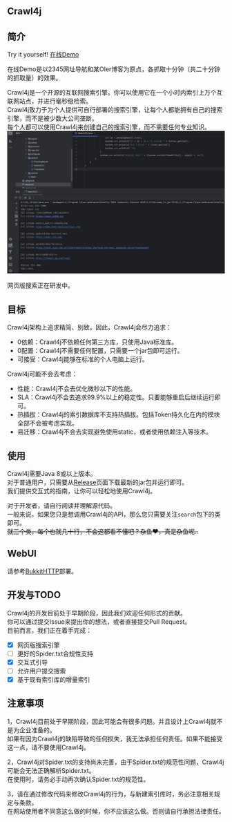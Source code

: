 Crawl4j
---

## 简介

Try it yourself! [在线Demo](https://apis.huzpsb.eu.org/search)

在线Demo是以2345网址导航和某OIer博客为原点，各抓取十分钟（共二十分钟的抓取量）的效果。

Crawl4j是一个开源的互联网搜索引擎。你可以使用它在一个小时内索引上万个互联网站点，并进行毫秒级检索。  
Crawl4j致力于为个人提供可自行部署的搜索引擎，让每个人都能拥有自己的搜索引擎，而不是被少数大公司垄断。  
每个人都可以使用Crawl4j来创建自己的搜索引擎，而不需要任何专业知识。  
![](sample.png)

网页版搜索正在研发中。

## 目标

Crawl4j架构上追求精简、别致。因此，Crawl4j会尽力追求：

- 0依赖：Crawl4j不依赖任何第三方库，只使用Java标准库。
- 0配置：Crawl4j不需要任何配置，只需要一个jar包即可运行。
- 可接受：Crawl4j能够在标准的个人电脑上运行。

Crawl4j可能不会去考虑：

- 性能：Crawl4j不会去优化微秒以下的性能。
- SLA：Crawl4j不会去追求99.9%以上的稳定性。只要能够重启后继续运行即可。
- 热插拔：Crawl4j的索引数据库不支持热插拔。包括Token持久化在内的模块全部不会被考虑实现。
- 易迁移：Crawl4j不会去实现避免使用static，或者使用依赖注入等技术。

## 使用

Crawl4j需要Java 8或以上版本。  
对于普通用户，只需要从[Release](https://github.com/huzpsb/crawl4j/releases)页面下载最新的jar包并运行即可。  
我们提供交互式的指南，让你可以轻松地使用Crawl4j。

对于开发者，请自行阅读并理解源代码。  
一般来说，如果您只是想调用Crawl4j的API，那么您只需要关注`search`包下的类即可。  
~~就三个类，每个也就几十行，不会这都看不懂吧？杂鱼❤，真是杂鱼呢..~~

## WebUI

请参考[BukkitHTTP](https://github.com/BukkitHTTP/BukkitHTTP)部署。

## 开发与TODO

Crawl4j的开发目前处于早期阶段，因此我们欢迎任何形式的贡献。   
你可以通过提交Issue来提出你的想法，或者直接提交Pull Request。  
目前而言，我们正在着手完成：

- [x] 网页版搜索引擎
- [ ] 更好的Spider.txt合规性支持
- [x] 交互式引导
- [ ] 允许用户提交搜索
- [x] 基于现有索引库的增量索引

## 注意事项

1，Crawl4j目前处于早期阶段，因此可能会有很多问题。并且设计上Crawl4j就不是为企业准备的。  
如果有因为Crawl4j的缺陷导致的任何损失，我无法承担任何责任。如果不能接受这一点，请不要使用Crawl4j。

2，Crawl4j对Spider.txt的支持尚未完善，由于Spider.txt的规范性问题，Crawl4j可能会无法正确解析Spider.txt。  
在使用时，请务必手动再次确认Spider.txt的规范性。

3，请在通过修改代码来修改Crawl4j的行为，与新建索引库时，务必注意相关规定与条款。  
在网站使用者不同意这么做的时候，你不应该这么做。否则请自行承担法律责任。